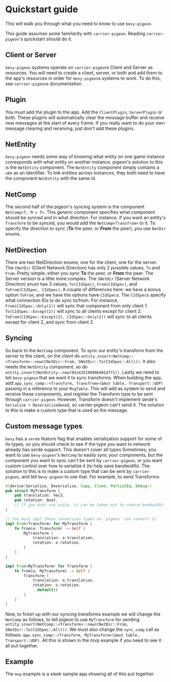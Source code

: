 # Quickstart guide

This will walk you through what you need to know to use `bevy-pigeon`.

This guide assumes some familiarity with `carrier-pigeon`. Reading `carrier-pigeon`'s quickstart
should do it.

## Client or Server

`bevy-pigeon` systems operate on `carrier-pigeon`s Client and Server as resources. You will need to create a client,
server, or both and add them to the app's resources in order for `bevy-pigeon`s systems to work. 
To do this, see `carrier-pigeon`s documentation. 

## Plugin

You must add the plugin to the app. Add the `ClientPlugin`, `ServerPlugin` or both. These plugins will 
automatically clear the message buffer and receive new messages at the start of every frame. If you really want
to do your own message clearing and receiving, just don't add these plugins.

## NetEntity

`bevy-pigeon` needs some way of knowing what entity on one game instance corresponds with what entity on another instance.
pigeon's solution to this is the `NetEntity` component. The `NetEntity` component simply contains a `u64` as an identifier.
To link entities across instances, they both need to have the component `NetEntity` with the same id.

## NetComp

The second half of the pigeon's syncing system is the component `NetComp<T, M = T>`. This generic component specifies
what component should be synced and in what direction. For instance, if you want an entity's `Transform` to be synced, you
would add the `NetComp<Transfrom>` to it. To specify the direction to sync (***To*** the peer, or ***From*** the peer),
you use `NetDir` enums.

## NetDirection

There are two NetDirection enums; one for the client, one for the server. The `CNetDir` (Client Network Direction)
has only 2 possible values, `To` and `From`. Pretty simple; either you sync **To** the peer, or **From** the peer.
The Server version is a little more complex. The `SNetDir` (Server Network Direction) enum has 3 values, `To(CIdSpec)`,
`From(CIdSpec)`, and `ToFrom(CIdSpec, CIdSpec)`. A couple of differences here: we have a bonus option `ToFrom`, and 
we have the options have `CIdSpec`s. The `CIdSpec`s specify what connection IDs to do sync to/from. For instance,
`From(CIdSpec::Only(1))` will sync that component from only client 1. `To(CIdSpec::Except(2))` will sync to all clients
except for client 2. `ToFrom(CIdSpec::Except(2), CIdSpec::Only(2))` will sync to all clients except for client 2, and sync
from client 2.

## Syncing

So back to the `NetComp` component. To sync our entity's transform from the server to the client, on the client do
`entity.insert(NetComp::<Transform>::new(CNetDir::From, SNetDir::To(CIdSpec::All)))`.
It also needs the `NetEntity` component, so do `entity.insert(NetEntity::new(9414351989064014771))`. 
Lastly we need to tell `bevy-pigeon` that we want it to sync transforms. When building the app, add 
`app.sync_comp::<Transform, Transfrom>(&mut table, Transport::UDP)` passing in a reference to your 
`MsgTable`. This will add as system to send and receive these components, and register the Transform 
type to be sent through `carrier-pigeon`. However, Transform doesn't implement serde's 
`Serialize + DeserializeOwned`, so carrier-pigeon can't send it. The solution to this is make a custom
type that is used as the message.

## Custom message types

`bevy` has a `serde` feature flag that enables serialization support for some of its types, so you should check to 
see if the type you want to network already has serde support. This doesn't cover all types
Sometimes, you want to use `bevy-pigeon`'s `NetComp` to easily sync your components, but the component you want
to sync can't be sent by `carrier-pigeon`, or you want custom control over how to serialize it (to help save bandwidth).
The solution to this is to make a custom type that can be sent by `carrier-pigeon`, and tell `bevy-pigeon` to use that.
For example, to send Transforms:
```rust
#[derive(Serialize, Deserialize, Copy, Clone, PartialEq, Debug)]
pub struct MyTransform {
    pub translation: Vec3,
    pub rotation: Quat,
    // If you dont use scale, it can be taken out to reduce bandwidth.
}

// You must impl these conversion types so `pigeon` can convert it.
impl From<Transform> for MyTransform {
    fn from(o: Transform) -> Self {
        MyTransform {
            translation: o.translation,
            rotation: o.rotation,
        }
    }
}

impl From<MyTransform> for Transform {
    fn from(o: MyTransform) -> Self {
        Transform {
            translation: o.translation,
            rotation: o.rotation,
            ..default()
        }
    }
}
```
Now, to finish up with our syncing transforms example we will change the `NetComp` as follows, to tell pigeon to use
`MyTransform` for sending. `entity.insert(NetComp::<Transform>::new(CNetDir::From, SNetDir::To(CIdSpec::All)))`. We must also
change the `sync_comp` call as follows: `app.sync_comp::<Transform, MyTransform>(&mut table, Transport::UDP)`. All this
is shown in the mvp example if you need to see it all put together.

## Example

The `mvp` example is a sleek sample app showing all of this put together.
